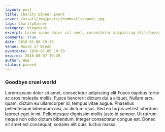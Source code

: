 ```yaml
---
layout: post
title: Charity Dinner Event
cover: /assets/img/posts/thumbnails/hands.jpg
tags: CharityDinner
category: blogevent
excerpt: Lorem ipsum dolor sit amet, consectetur adipiscing elit.Fusce dapibus tortor ac eros molestie mollis. Fusce hendrerit dictum dui a aliquet.
comments: true
date: 2016-01-06 19:39
venue: House of Bread
eventdate: 2016-01-06 19:39
expires: 2016-08-07 19:39
author: HOB
status: pinned
---
```


### Goodbye cruel world

Lorem ipsum dolor sit amet, consectetur adipiscing elit.Fusce dapibus tortor ac eros molestie mollis. Fusce hendrerit dictum dui a aliquet. Nullam arcu quam, dictum eu ullamcorper id, tempus vitae augue. Phasellus pellentesque bibendum nisi, ac dictum risus. Sed eu turpis vel est interdum laoreet eget in mi. Pellentesque dignissim mollis justo id semper. Ut rutrum neque non odio dictum bibendum. Integer consectetur congue est. Donec sit amet est consequat, sodales elit quis, luctus massa.
